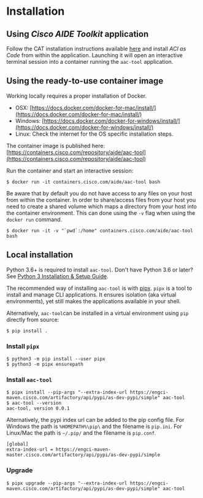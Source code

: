 # Installation

## Using _Cisco AIDE Toolkit_ application

Follow the CAT installation instructions available [here](https://cisco.sharepoint.com/sites/AIDE/SitePages/CX-AIDE-Toolkit.aspx#installation-instructions) and install *ACI as Code* from within the application. Launching it will open an interactive terminal session into a container running the `aac-tool` application.

## Using the ready-to-use container image

Working locally requires a proper installation of Docker.

* OSX: [https://docs.docker.com/docker-for-mac/install/](https://docs.docker.com/docker-for-mac/install/)
* Windows: [https://docs.docker.com/docker-for-windows/install/](https://docs.docker.com/docker-for-windows/install/)
* Linux: Check the internet for the OS specific installation steps.

The container image is published here: [https://containers.cisco.com/repository/aide/aac-tool](https://containers.cisco.com/repository/aide/aac-tool)

Run the container and start an interactive session:

```shell
$ docker run -it containers.cisco.com/aide/aac-tool bash
```

Be aware that by default you do not have access to any files on your host from within the container. In order to share/access files from your host you need to create a shared volume which maps a directory from your host into the container environment. This can done using the `-v` flag when using the `docker run` command.

```shell
$ docker run -it -v "`pwd`:/home" containers.cisco.com/aide/aac-tool bash
```

## Local installation

Python 3.6+ is required to install `aac-tool`. Don't have Python 3.6 or later? See [Python 3 Installation & Setup Guide](https://realpython.com/installing-python/).

The recommended way of installing `aac-tool` is with [pipx](https://pipxproject.github.io/pipx/). `pipx` is a tool to install and manage CLI applications. It ensures isolation (aka virtual environments), yet still makes the applications available in your shell.

Alternatively, `aac-tool`can be installed in a virtual environment using `pip` directly from source:

```shell
$ pip install .
```

### Install `pipx`

```shell
$ python3 -m pip install --user pipx
$ python3 -m pipx ensurepath
```

### Install `aac-tool`

```shell
$ pipx install --pip-args "--extra-index-url https://engci-maven.cisco.com/artifactory/api/pypi/as-dev-pypi/simple" aac-tool
$ aac-tool --version
aac-tool, version 0.0.1
```

Alternatively, the pypi index url can be added to the pip config file. For Windows the path is ```%HOMEPATH%\pip\``` and the filename is ```pip.ini```. For Linux/Mac the path is ```~/.pip/``` and the filename is ```pip.conf```.

```shell
[global]
extra-index-url = https://engci-maven-master.cisco.com/artifactory/api/pypi/as-dev-pypi/simple
```

### Upgrade

```shell
$ pipx upgrade --pip-args "--extra-index-url https://engci-maven.cisco.com/artifactory/api/pypi/as-dev-pypi/simple" aac-tool
```
